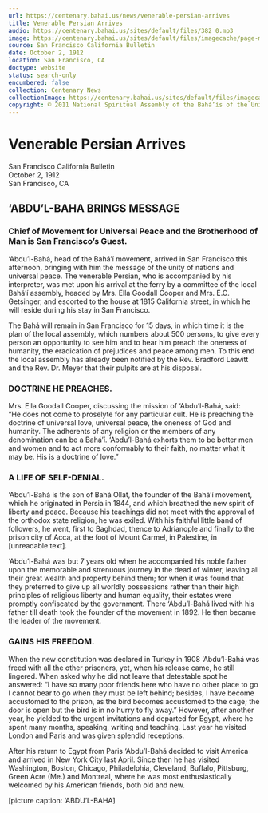 ```yaml
---
url: https://centenary.bahai.us/news/venerable-persian-arrives
title: Venerable Persian Arrives
audio: https://centenary.bahai.us/sites/default/files/382_0.mp3
image: https://centenary.bahai.us/sites/default/files/imagecache/page-main-image/images/press_clippings/10-02-1912%20SFO%20Bulletin%20Venerable%20Persian%20Arrives.png
source: San Francisco California Bulletin
date: October 2, 1912
location: San Francisco, CA
doctype: website
status: search-only
encumbered: false
collection: Centenary News
collectionImage: https://centenary.bahai.us/sites/default/files/imagecache/theme-image/main_image/abdulbaha-overview-small_0.jpg
copyright: © 2011 National Spiritual Assembly of the Bahá’ís of the United States
---
```



# Venerable Persian Arrives

San Francisco California Bulletin  
October 2, 1912  
San Francisco, CA  



‘ABDU’L-BAHA BRINGS MESSAGE
---------------------------

### Chief of Movement for Universal Peace and the Brotherhood of Man is San Francisco’s Guest.

‘Abdu’l-Bahá, head of the Bahá’í movement, arrived in San Francisco this afternoon, bringing with him the message of the unity of nations and universal peace. The venerable Persian, who is accompanied by his interpreter, was met upon his arrival at the ferry by a committee of the local Bahá’í assembly, headed by Mrs. Ella Goodall Cooper and Mrs. E.C. Getsinger, and escorted to the house at 1815 California street, in which he will reside during his stay in San Francisco.

The Bahá will remain in San Francisco for 15 days, in which time it is the plan of the local assembly, which numbers about 500 persons, to give every person an opportunity to see him and to hear him preach the oneness of humanity, the eradication of prejudices and peace among men. To this end the local assembly has already been notified by the Rev. Bradford Leavitt and the Rev. Dr. Meyer that their pulpits are at his disposal.

### DOCTRINE HE PREACHES.

Mrs. Ella Goodall Cooper, discussing the mission of ‘Abdu’l-Bahá, said:  
“He does not come to proselyte for any particular cult. He is preaching the doctrine of universal love, universal peace, the oneness of God and humanity. The adherents of any religion or the members of any denomination can be a Bahá’í. ‘Abdu’l-Bahá exhorts them to be better men and women and to act more conformably to their faith, no matter what it may be. His is a doctrine of love.”

### A LIFE OF SELF-DENIAL.

‘Abdu’l-Bahá is the son of Bahá Ollat, the founder of the Bahá’í movement, which he originated in Persia in 1844, and which breathed the new spirit of liberty and peace. Because his teachings did not meet with the approval of the orthodox state religion, he was exiled. With his faithful little band of followers, he went, first to Baghdad, thence to Adrianople and finally to the prison city of Acca, at the foot of Mount Carmel, in Palestine, in \[unreadable text\].

‘Abdu’l-Bahá was but 7 years old when he accompanied his noble father upon the memorable and strenuous journey in the dead of winter, leaving all their great wealth and property behind them; for when it was found that they preferred to give up all worldly possessions rather than their high principles of religious liberty and human equality, their estates were promptly confiscated by the government. There ‘Abdu’l-Bahá lived with his father till death took the founder of the movement in 1892. He then became the leader of the movement.

### GAINS HIS FREEDOM.

When the new constitution was declared in Turkey in 1908 ‘Abdu’l-Bahá was freed with all the other prisoners, yet, when his release came, he still lingered. When asked why he did not leave that detestable spot he answered: “I have so many poor friends here who have no other place to go I cannot bear to go when they must be left behind; besides, I have become accustomed to the prison, as the bird becomes accustomed to the cage; the door is open but the bird is in no hurry to fly away.” However, after another year, he yielded to the urgent invitations and departed for Egypt, where he spent many months, speaking, writing and teaching. Last year he visited London and Paris and was given splendid receptions.

After his return to Egypt from Paris ‘Abdu’l-Bahá decided to visit America and arrived in New York City last April. Since then he has visited Washington, Boston, Chicago, Philadelphia, Cleveland, Buffalo, Pittsburg, Green Acre (Me.) and Montreal, where he was most enthusiastically welcomed by his American friends, both old and new.

\[picture caption: ‘ABDU’L-BAHA\]